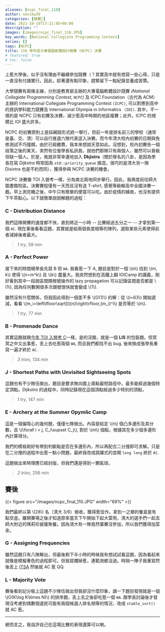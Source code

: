 ```yaml
---
aliases: [ncpc_final_110]
author: nevikw39
categories: [競賽🏁]
date: 2021-10-16T17:21:05+08:00
description: ""
images: [images/ncpc_final_110.JPG]
key_words: [National Collegiate Programming Contest]
series: []
tags: [NCPC]
title: 110 學年度大專電腦軟體設計競賽 (NCPC) 決賽
# featured: true
# toc: false
---
```


上惹大學後，似乎沒有理由不繼續參加競賽（？其實高中就有想寫一些心得，只是一直沒有付諸實行。因此，趁著還有點印象，趕緊留下一點紀錄並養成習慣。

大學競賽有兩條主線，分別是教育部主辦的大專電腦軟體設計競賽 _(National Collegiate Programming Contest, `NCPC`)_ 及 ICPC Foundation（古代為 ACM）主辦的 International Collegiate Programming Contest `(ICPC)`, 可以對應到高中的資訊學科能力競賽及 International Olympia in Informatics `（IOI)`. 其中，不一樣的是 NCPC 只有初賽及決賽，減少惹高中時期的地區複賽；此外，ICPC 的規模比 IOI 盛大許多。

NCPC 的初賽原則上是採網路形式統一舉行，但前一年度排名前三的學校（通常是臺、交、清）可以自行推選六隊代表逕入決賽。而今年清大校內初賽的日期與免修測試不巧撞期，由於已經繳費，我本來想說天意如此。沒想到，校內初賽告一個段落之後的某天，突然有位張學長私訊我，說他們那隊只有兩個人，雖然可以晉級但缺一個人。於是，我就非常幸運地加入 **Dkjistra**（關於隊名的八卦，是因為學長在寫 _Dijkstra_ 時常因為 `std::priority_queue` 搞混，很巧的是清大另一隊 Disixtra 也是不約而同），獲得參與 NCPC 決賽的機會。

NCPC 決賽像 TOI 入營考一樣，分為南北兩地同步舉行。因此，我再度前往師大圖書館校區。決賽賽程僅有一天而且沒有送 T-shirt, 感覺等級輸高中全國決賽一截。早上測完機之後，中午只有簡單的便當可以吃。由於疫情的緣故，也沒有提供下午茶點心。以下就簡單說說解題的過程：

### C - Distribution Distance

我們這隊開賽的速度都不快，直到將近一小時 -- 比賽經過五分之一 -- 才拿到第一個 `AC`. 現在事後看看這題，其實就是給兩個長度相等的陣列，選取某些元素使得前者減掉後者最大。

> _1 try_, 59 min

### A - Perfect Power

接下來的時間楊學長先寫 B 但 `WA`. 我看惹一下 A, 題目是對於一個 \\(n\\) 找到 \\(m, k\\) 使得 \\(n=m^k\\) 且 \\(k\\) 盡量大。我突然想到在高鐵上翻 IOICamp 的講義，剛好看到其中一段說區間開根號操作的 lazy propagation 可以記錄區間是否都是 \\(1\\), 因為任何數開很多次跟號很快就會變成 \\(1\\).

雖然沒有什麼關係，但我因此得到一個差不多 \\(O(1)\\) 的解：從 \\(i=63\\) 開始遞減，看看 \\(m_i=\left\lfloor\sqrt[i]{n}\right\rfloor,{m_i}^i\\) 是否等於 \\(n\\).

> _1 try_, 77 min

### B - Promenade Dance

其實這題就跟[今年 TOI 入營考 C](https://www.facebook.com/bangye.wu/posts/10158499012393241)一樣，是的沒錯，就是一個 **LIS** 的包裝題。但冥冥之中又出事惹，丟上去吃惹兩個 `WA`, 而且我們都找不出 bug. 後來換成張學長重寫一遍才終於 `AC`.

> _3 tries_, 134 min

### J - Shortest Paths with Unvisited Sightseeing Spots

這題也有不少隊伍做出，題目是要求無向圖上兩點最短路徑中，最多能經過幾個特定頂點。_Dijkstra_ 的過程中，同時記錄現在這個頂點經過多少特別的頂點，

> _1 try_, 147 min

### E - Archery at the Summer Opymlic Camp

這是一個偏噁心的幾何題，僅僅七隊做出。內容是給定 \\(n\\) 個凸多邊形及其分數，且 \\(\forall i < j, C_i\supset C_j\\), 對於 \\(m\\) 個點，根據其在多少個多邊形內計算得分。

我們的模板剛好有帶到判斷點是否在多邊形內，所以再配合二分搜即可求解。只是在二分搜的過程中出惹一點小問題，最終我改成跳躍式的並開 `long long` 終於 `AC`.

這題做出來時理應已經封版，但我們還是得到一顆氣球。

> _2 tries_, 256 min

## 賽後

{{< figure src="/images/ncpc_final_110.JPG" width="69%" >}}

我們最終以第 \\(28\\) 名（清大 3/6）做收，獲得惹佳作。拿到一之鄉的餐盒是有點空虛。離開賽場之後才知道原來當天下午開始下起大雷雨，清大的選手們一起去師大附近的瑪莉珍披薩聚餐。因為清大有一隊竟然棄賽沒參加，所以我們獲得加菜金。

### G - Assigning Frequencies

雖然這題只有八隊解出，但最後剩下半小時的時候我有想試試看這題，因為看起來就像是模擬著色的過程即可。但我寫爛掉惹，連範測都沒過。時隔一陣子我重寫然後丟上 [ITSA](https://e-tutor.itsa.org.tw/e-Tutor/Question_bank.php?id=14) 然後就 AC 惹 QQ.

### L - Majority Vote

賽後看到記分板上這題不少隊伍做出但我卻沒什麼印象，讀一下題目發現就是一個 \\(O(K\log K\times N)\\) 的排序題，丟上去之後卻吃惹一個 `WA`. 跟學長討論後才發現沒考慮到偶數個選民可能有兩個候選人排名相等的情況，改成 `stable_sort()` 就 AC 惹。

---

總而言之，我自評自己在這場比賽的表現還算可以喇。
